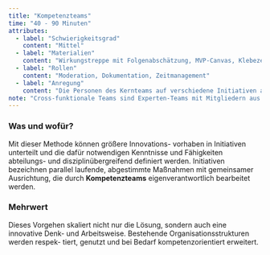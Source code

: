 ```yaml
---
title: "Kompetenzteams"
time: "40 - 90 Minuten"
attributes:
  - label: "Schwierigkeitsgrad"
    content: "Mittel"
  - label: "Materialien"
    content: "Wirkungstreppe mit Folgenabschätzung, MVP-Canvas, Klebezettel, Stifte"
  - label: "Rollen"
    content: "Moderation, Dokumentation, Zeitmanagement"
  - label: "Anregung"
    content: "Die Personen des Kernteams auf verschiedene Initiativen aufteilen, um das erlangte Methodenwissen systematisch in der Organisation einzubetten."
note: "Cross-funktionale Teams sind Experten-Teams mit Mitgliedern aus verschiedenen, sich ergänzenden Disziplinen. Sie haben zum Ziel, ein bestimmtes Thema oder einen Projektabschnitt selbstverantwortlich von Anfang bis Ende zu bearbeiten. In diesem Kontext werden häufig Ansätze wie *Objective Key Results* (OKRs), z.B. in Verbindung mit SCRUM verwendet."
---
```


### Was und wofür?

Mit dieser Methode können größere Innovations- vorhaben in Initiativen unterteilt und die dafür notwendigen Kenntnisse und Fähigkeiten abteilungs- und disziplinübergreifend definiert werden. Initiativen bezeichnen parallel laufende, abgestimmte Maßnahmen mit gemeinsamer Ausrichtung, die durch **Kompetenzteams** eigenverantwortlich bearbeitet werden.

### Mehrwert

Dieses Vorgehen skaliert nicht nur die Lösung, sondern auch eine innovative Denk- und Arbeitsweise. Bestehende Organisationsstrukturen werden respek- tiert, genutzt und bei Bedarf kompetenzorientiert erweitert.
